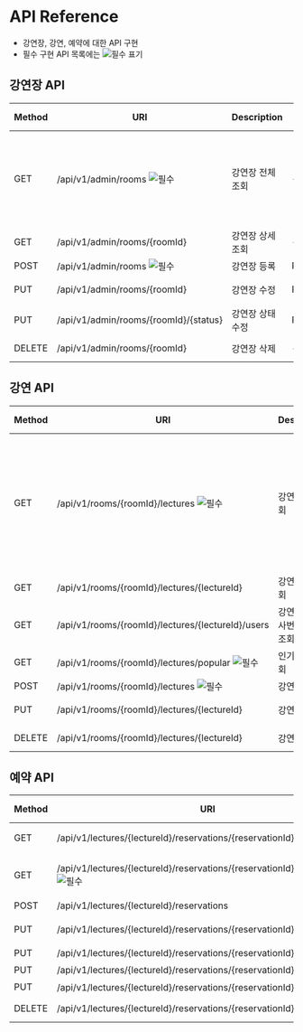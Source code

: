 # API Reference
* 강연장, 강연, 예약에 대한 API 구현
* 필수 구현 API 목록에는 ![필수](https://img.shields.io/badge/필수-FF0000.svg) 표기


## 강연장 API
| Method | URI | Description | Request Body | Response Body | etc |
| --- | --- | --- | --- | --- | --- |
| GET | /api/v1/admin/rooms ![필수](https://img.shields.io/badge/필수-FF0000.svg) | 강연장 전체 조회 | - | 강연장 목록 | status를 경로에 입력하면 사용하지 않는 강연장을 확인할 수 있습니다.(기본값은 ACTIVE) |
| GET | /api/v1/admin/rooms/{roomId} | 강연장 상세 조회 | - | RoomResponse | - |
| POST | /api/v1/admin/rooms ![필수](https://img.shields.io/badge/필수-FF0000.svg)  | 강연장 등록 | RoomRequest | RoomResponse | - |
| PUT | /api/v1/admin/rooms/{roomId} | 강연장 수정 | RoomRequest | RoomResponse | 권한 관련 하단 참조 |
| PUT | /api/v1/admin/rooms/{roomId}/{status} | 강연장 상태 수정 | RoomRequest | RoomResponse | 권한 관련 하단 참조 |
| DELETE | /api/v1/admin/rooms/{roomId} | 강연장 삭제 | - | - | 204 NO_CONTENT |

## 강연 API
| Method | URI | Description | Request Body | Response Body | etc |
| --- | --- | --- | --- | --- | --- |
| GET | /api/v1/rooms/{roomId}/lectures ![필수](https://img.shields.io/badge/필수-FF0000.svg)| 강연 전체 조회 | - | 강연 목록 | 강연 전체 목록을 조회합니다. 조회기간 조건에 따라 조회 범위를 지정할 수 있습니다. ex) 강의 시작일자 기준: 7일 전 ~ 1일 후까지의 강연 리스트 조회 |
| GET | /api/v1/rooms/{roomId}/lectures/{lectureId} | 강연 상세 조회 | - | 강연 정보 |  |
| GET | /api/v1/rooms/{roomId}/lectures/{lectureId}/users | 강연 신청자 사번 리스트 조회 | - | 강연 목록 |  |
| GET | /api/v1/rooms/{roomId}/lectures/popular ![필수](https://img.shields.io/badge/필수-FF0000.svg) | 인기 강연 조회 | - | 강연 목록 |  |
| POST | /api/v1/rooms/{roomId}/lectures ![필수](https://img.shields.io/badge/필수-FF0000.svg) | 강연 등록 | - | 강연 정보 | - |
| PUT | /api/v1/rooms/{roomId}/lectures/{lectureId} | 강연장 수정 | - | 수정된 강연장 정보 |  |
| DELETE | /api/v1/rooms/{roomId}/lectures/{lectureId} | 강연장 삭제 | - | - | 204 NO_CONTENT |

## 예약 API
| Method | URI | Description | Request Body | Response Body | etc |
| --- | --- | --- | --- | --- | --- |
| GET | /api/v1/lectures/{lectureId}/reservations/{reservationId} | 예약 상세 조회 | - | 강연장 정보 |  |
| GET | /api/v1/lectures/{lectureId}/reservations/{reservationId}/users/{userId} ![필수](https://img.shields.io/badge/필수-FF0000.svg) | 신청자 사번으로 예약 조회 | - | 강연장 정보 |  |
| POST | /api/v1/lectures/{lectureId}/reservations | 예약 등록 | -  | 강연장 정보 | - |
| PUT | /api/v1/lectures/{lectureId}/reservations/{reservationId} | 예약 수정 | RoomRequest | 수정된 강연장 정보 |  |
| PUT | /api/v1/lectures/{lectureId}/reservations/{reservationId}/approval | 예약 승인 | RoomRequest | RoomRequest |  |
| PUT | /api/v1/lectures/{lectureId}/reservations/{reservationId}/waiting | 예약 대기 | RoomRequest | RoomRequest |  |
| PUT | /api/v1/lectures/{lectureId}/reservations/{reservationId}/cancel ![필수](https://img.shields.io/badge/필수-FF0000.svg) | 예약 취소 | RoomRequest | RoomRequest |  |
| DELETE | /api/v1/lectures/{lectureId}/reservations/{reservationId} | 예약 삭제 | - | - | 204 NO_CONTENT |
